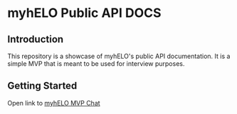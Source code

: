 <!-- Create a readme saying that this is repository showcasing MVP for myhELO public API DOCS for interview purposes -->


# myhELO Public API DOCS

## Introduction

This repository is a showcase of myhELO's public API documentation. It is a simple MVP that is meant to be used for interview purposes.

## Getting Started

Open link to [myhELO MVP Chat](https://myhelo.streamlit.app/)